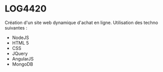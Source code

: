 # LOG4420

Création d'un site web dynamique d'achat en ligne.
Utilisation des techno suivantes : 
- NodeJS
- HTML 5 
- CSS
- JQuery
- AngularJS
- MongoDB
